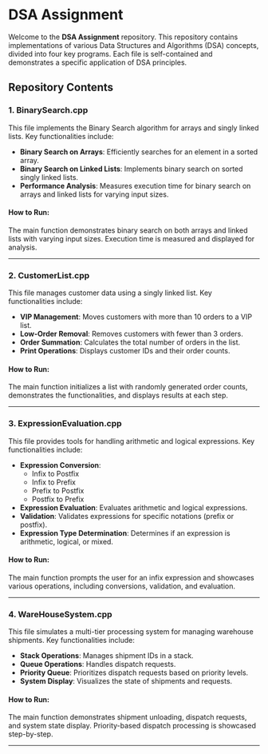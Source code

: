 # DSA Assignment

Welcome to the **DSA Assignment** repository. This repository contains implementations of various Data Structures and Algorithms (DSA) concepts, divided into four key programs. Each file is self-contained and demonstrates a specific application of DSA principles.

## Repository Contents

### 1. **BinarySearch.cpp**

This file implements the Binary Search algorithm for arrays and singly linked lists. Key functionalities include:

- **Binary Search on Arrays**: Efficiently searches for an element in a sorted array.
- **Binary Search on Linked Lists**: Implements binary search on sorted singly linked lists.
- **Performance Analysis**: Measures execution time for binary search on arrays and linked lists for varying input sizes.

#### How to Run:
The main function demonstrates binary search on both arrays and linked lists with varying input sizes. Execution time is measured and displayed for analysis.

---

### 2. **CustomerList.cpp**

This file manages customer data using a singly linked list. Key functionalities include:

- **VIP Management**: Moves customers with more than 10 orders to a VIP list.
- **Low-Order Removal**: Removes customers with fewer than 3 orders.
- **Order Summation**: Calculates the total number of orders in the list.
- **Print Operations**: Displays customer IDs and their order counts.

#### How to Run:
The main function initializes a list with randomly generated order counts, demonstrates the functionalities, and displays results at each step.

---

### 3. **ExpressionEvaluation.cpp**

This file provides tools for handling arithmetic and logical expressions. Key functionalities include:

- **Expression Conversion**:
  - Infix to Postfix
  - Infix to Prefix
  - Prefix to Postfix
  - Postfix to Prefix
- **Expression Evaluation**: Evaluates arithmetic and logical expressions.
- **Validation**: Validates expressions for specific notations (prefix or postfix).
- **Expression Type Determination**: Determines if an expression is arithmetic, logical, or mixed.

#### How to Run:
The main function prompts the user for an infix expression and showcases various operations, including conversions, validation, and evaluation.

---

### 4. **WareHouseSystem.cpp**

This file simulates a multi-tier processing system for managing warehouse shipments. Key functionalities include:

- **Stack Operations**: Manages shipment IDs in a stack.
- **Queue Operations**: Handles dispatch requests.
- **Priority Queue**: Prioritizes dispatch requests based on priority levels.
- **System Display**: Visualizes the state of shipments and requests.

#### How to Run:
The main function demonstrates shipment unloading, dispatch requests, and system state display. Priority-based dispatch processing is showcased step-by-step.

--- 

